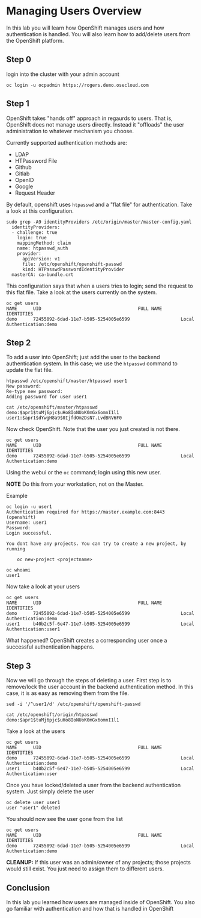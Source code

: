 # Managing Users Overview

In this lab you will learn how OpenShift manages users and how authentication is handled. You will also learn how to add/delete users from the OpenShift platform.
## Step 0

login into the cluster with your admin account  

```
oc login -u ocpadmin https://rogers.demo.osecloud.com  
```

## Step 1

OpenShift takes "hands off" approach in regaurds to users. That is, OpenShift does not manage users directly. Instead it "offloads" the user administration to whatever mechanism you choose.

Currently supported authentication methods are:

* LDAP
* HTPassword File
* Github
* Gitlab
* OpenID
* Google
* Request Header

By default, openshift uses `htpasswd` and a "flat file" for authentication. Take a look at this configuration.

```
sudo grep -A9 identityProviders /etc/origin/master/master-config.yaml 
  identityProviders:
  - challenge: true
    login: true
    mappingMethod: claim
    name: htpasswd_auth
    provider:
      apiVersion: v1
      file: /etc/openshift/openshift-passwd
      kind: HTPasswdPasswordIdentityProvider
  masterCA: ca-bundle.crt
```

This configuration says that when a users tries to login; send the request to this flat file. Take a look at the users currently on the system.

```
oc get users
NAME      UID                                    FULL NAME       IDENTITIES
demo      72455092-6dad-11e7-b505-5254005e6599                   Local Authentication:demo
```

## Step 2

To add a user into OpenShift; just add the user to the backend authentication system. In this case; we use the `htpasswd` command to update the flat file.

```
htpasswd /etc/openshift/master/htpasswd user1
New password: 
Re-type new password: 
Adding password for user user1

cat /etc/openshift/master/htpasswd
demo:$apr1$tuMj6pjc$uHo8IoNUoK0mGx6omnI1l1
user1:$apr1$dYwgH8a9$0IjfdOm2DsN7.LvdBRV6F0
```

Now check OpenShift. Note that the user you just created is not there.

```
oc get users
NAME      UID                                    FULL NAME       IDENTITIES
demo      72455092-6dad-11e7-b505-5254005e6599                   Local Authentication:demo
```

Using the webui or the `oc` command; login using this new user. 

**NOTE** Do this from your workstation, not on the Master.

Example

```
oc login -u user1
Authentication required for https://master.example.com:8443 (openshift)
Username: user1
Password: 
Login successful.

You dont have any projects. You can try to create a new project, by running

    oc new-project <projectname>

oc whoami
user1
```

Now take a look at your users

```
oc get users
NAME      UID                                    FULL NAME       IDENTITIES
demo      72455092-6dad-11e7-b505-5254005e6599                   Local Authentication:demo
user1     b40b2c5f-6e47-11e7-b505-5254005e6599                   Local Authentication:user1

```

What happened? OpenShift creates a corresponding user once a successful authentication happens.

## Step 3

Now we will go through the steps of deleting a user. First step is to remove/lock the user account in the backend authentication method. In this case, it is as easy as removing them from the file.

```
sed -i '/^user1/d' /etc/openshift/openshift-passwd 

cat /etc/openshift/origin/htpasswd
demo:$apr1$tuMj6pjc$uHo8IoNUoK0mGx6omnI1l1
```

Take a look at the users

```
oc get users
NAME      UID                                    FULL NAME       IDENTITIES
demo      72455092-6dad-11e7-b505-5254005e6599                   Local Authentication:demo
user1     b40b2c5f-6e47-11e7-b505-5254005e6599                   Local Authentication:user
```

Once you have locked/deleted a user from the backend authentication system. Just simply delete the user

```
oc delete user user1
user "user1" deleted
```

You should now see the user gone from the list

```
oc get users
NAME      UID                                    FULL NAME       IDENTITIES
demo      72455092-6dad-11e7-b505-5254005e6599                   Local Authentication:demo
```

**CLEANUP:** If this user was an admin/owner of any projects; those projects would still exist. You just need to assign them to different users.


## Conclusion

In this lab you learned how users are managed inside of OpenShift. You also go familiar with authentication and how that is handled in OpenShift
